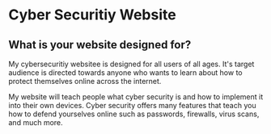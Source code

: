 # Cyber Securitiy Website

## What is your website designed for? 

My cybersecuritiy websitee is designed for all users of all ages. It's target audience is directed towards anyone who wants to learn about how to protect themselves online across the internet. 

My website will teach people what cyber security is and how to implement it into their own devices. Cyber security offers many features that teach you how to defend yourselves online such as passwords, firewalls, virus scans, and much more. 
